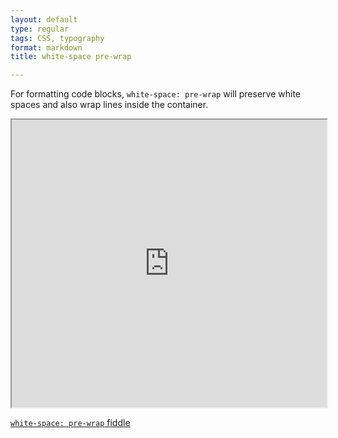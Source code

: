 ```yaml
---
layout: default
type: regular
tags: CSS, typography
format: markdown
title: white-space pre-wrap

---
```

For formatting code blocks, `white-space: pre-wrap` will preserve white spaces and also wrap lines inside the container.  

<iframe style="width: 100%; height: 460px" src="http://jsfiddle.net/desandro/P7SEY/embedded/result,css,html"> </iframe>

[`white-space: pre-wrap` fiddle](http://jsfiddle.net/desandro/P7SEY/)